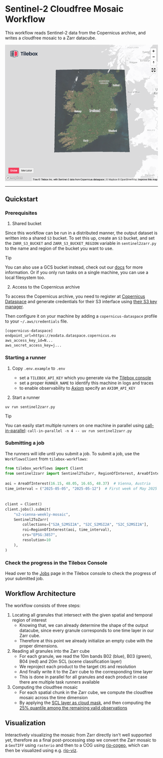 # Sentinel-2 Cloudfree Mosaic Workflow

This workflow reads Sentinel-2 data from the Copernicus archive, and writes a cloudfree mosaic to a Zarr datacube.

<p align="center">
  <a href="https://examples.tilebox.com/sentinel2_mosaic"><img src="ireland.png"></a>
</p>

---

## Quickstart

### Prerequisites

1. Shared bucket

Since this workflow can be run in a distributed manner, the output dataset is written into a shared `S3` bucket.
To set this up, create an `S3` bucket, and set the `ZARR_S3_BUCKET` and `ZARR_S3_BUCKET_REGION` variable in
`sentinel2zarr.py` to the name and region of the bucket you want to use.

> [!TIP]  
> You can also use a GCS bucket instead, check out our [docs](https://docs.tilebox.com/workflows/caches#google-storage-cache) for more information. Or if you only run tasks on a single machine, you can use a local filesystem too.

2. Access to the Copernicus archive

To access the Copernicus archive, you need to register at [Copernicus Dataspace](https://dataspace.copernicus.eu) and generate credentials
for their S3 interface using [their S3 key manager](https://eodata-s3keysmanager.dataspace.copernicus.eu/panel/s3-credentials).

Then configure it on your machine by adding a `copernicus-dataspace` profile to your `~/.aws/credentials` file.

```
[copernicus-dataspace]
endpoint_url=https://eodata.dataspace.copernicus.eu
aws_access_key_id=N...
aws_secret_access_key=j...
```


### Starting a runner

1. Copy `.env.example` to `.env`
    - set a `TILEBOX_API_KEY` which you generate via the [Tilebox console](https://console.tilebox.com)
    - set a proper `RUNNER_NAME` to identify this machine in logs and traces
    - to enable observability to [Axiom](https://axiom.co/) specify an `AXIOM_API_KEY`

2. Start a runner

```
uv run sentinel2zarr.py
```

> [!TIP]
> You can easily start multiple runners on one machine in parallel using [call-in-parallel](https://github.com/tilebox/call-in-parallel): `call-in-parallel -n 4 -- uv run sentinel2zarr.py`

### Submitting a job

The runners will idle until you submit a job. To submit a job, use the `WorkflowsClient` from `tilebox-workflows`:

```python
from tilebox_workflows import Client
from sentinel2zarr import Sentinel2ToZarr, RegionOfInterest, AreaOfInterest

aoi = AreaOfInterest(16.15, 48.05, 16.65, 48.37)  # Vienna, Austria
time_interval = ("2025-05-05", "2025-05-12")  # First week of May 2025


client = Client()
client.jobs().submit(
    "s2-vienna-weekly-mosaic",
    Sentinel2ToZarr(
        collections=["S2A_S2MSI2A", "S2C_S2MSI2A", "S2C_S2MSI2A"],
        roi=RegionOfInterest(aoi, time_interval),
        crs="EPSG:3857",
        resolution=10
    ),
)
```

### Check the progress in the Tilebox Console

Head over to the [Jobs](https://console.tilebox.com/workflows/jobs) page in the Tilebox console to check the progress of your submitted job.

## Workflow Architecture

The workflow consists of three steps:

1. Locating all granules that intersect with the given spatial and temporal region of interest
    - Knowing that, we can already determine the shape of the output datacube, since every granule corresponds to
      one time layer in our Zarr cube.
    - Therefore at this point we already initialize an empty cube with the proper dimensions.
2. Reading all granules into the Zarr cube
    - For each granule, we read the 10m bands B02 (blue), B03 (green), B04 (red) and 20m SCL (scene classification layer)
    - We reproject each product to the target `CRS` and resolution
    - And finally write it to the Zarr cube to the corresponding time layer
    - This is done in parallel for all granules and each product in case there are multiple task runners available
3. Computing the cloudfree mosaic
    - For each spatial chunk in the Zarr cube, we compute the cloudfree mosaic across the time dimension
    - By applying the [SCL layer as cloud mask](https://sentiwiki.copernicus.eu/web/s2-processing#S2Processing-ClassificationMaskGeneration), and then computing the [25% quantile among the remaining valid observations](https://documentation.dataspace.copernicus.eu/Data/SentinelMissions/Sentinel2.html#sentinel-2-level-3-quarterly-mosaics)


## Visualization

Interactively visualizing the mosaic from Zarr directly isn't well supported yet, therefore as a final post-processing step we convert the Zarr mosaic to a `GeoTIFF` using `rasterio` and then to a COG using [rio-cogeo](https://github.com/cogeotiff/rio-cogeo), which can then be visualized using e.g. [rio-viz](https://github.com/developmentseed/rio-viz).


